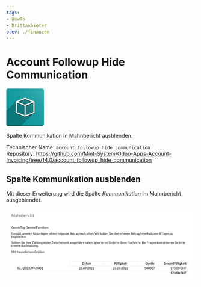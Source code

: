 ```yaml
---
tags:
- HowTo
- Drittanbieter
prev: ./finanzen
---
```

# Account Followup Hide Communication
![icon_oms_box](assets/icon_oms_box.png)

Spalte Kommunikation in Mahnbericht ausblenden.

Technischer Name: `account_followup_hide_communication`\
Repository: <https://github.com/Mint-System/Odoo-Apps-Account-Invoicing/tree/14.0/account_followup_hide_communication>

## Spalte Kommunikation ausblenden

Mit dieser Erweiterung wird die Spalte *Kommunikation* im Mahnbericht ausgeblendet.

![](assets/Account%20Followup%20Hide%20Communication.png)